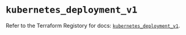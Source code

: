 # `kubernetes_deployment_v1`

Refer to the Terraform Registory for docs: [`kubernetes_deployment_v1`](https://www.terraform.io/docs/providers/kubernetes/r/deployment_v1).
